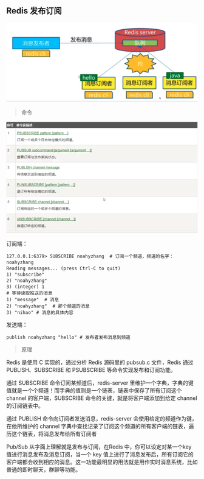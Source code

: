 ## Redis 发布订阅

 ![](./image/发布订阅图.png)

> 命令

![](./image/发布订阅命令.png)

订阅端：

```
127.0.0.1:6379> SUBSCRIBE noahyzhang  # 订阅一个频道，频道的名字：noahyzhang
Reading messages... (press Ctrl-C to quit)
1) "subscribe"
2) "noahyzhang"
3) (integer) 1
# 等待读取推送的消息
1) "message"  # 消息
2) "noahyzhang"  # 那个频道的消息
3) "nihao" # 消息的具体内容 
```

发送端：

```
publish noahyzhang "hello" # 发布者发布消息到频道
```

> 原理

Redis 是使用 C 实现的，通过分析 Redis 源码里的 pubsub.c 文件，Redis 通过 PUBLISH、SUBSCRIBE 和 PSUBSCRIBE 等命令实现发布和订阅功能。

通过 SUBSCRIBE 命令订阅某频道后，redis-server 里维护一个字典，字典的键值就是一个个频道！而字典的值则是一个链表，链表中保存了所有订阅这个 channel 的客户端，SUBSCRIBE 命令的关键，就是将客户端添加到给定 channel 的订阅链表中。

通过 PUBLISH 命令向订阅者发送消息，redis-server 会使用给定的频道作为键，在他所维护的 channel 字典中查找记录了订阅这个频道的所有客户端的链表，遍历这个链表，将消息发布给所有订阅者

Pub/Sub 从字面上理解就是发布与订阅，在Redis 中，你可以设定对某一个key 值进行消息发布及消息订阅，当一个 key 值上进行了消息发布后，所有订阅它的客户端都会收到相应的消息。这一功能最明显的用法就是用作实时消息系统，比如普通的即时聊天，群聊等功能。